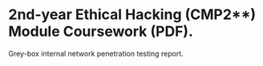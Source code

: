 # 2nd-year Ethical Hacking (CMP2**) Module Coursework (PDF).
Grey-box internal network penetration testing report.
